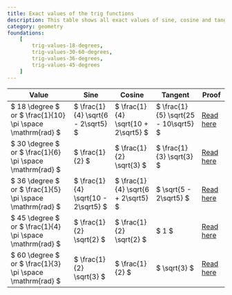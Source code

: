 ```yaml
---
title: Exact values of the trig functions
description: This table shows all exact values of sine, cosine and tangent.
category: geometry
foundations:
    [
        trig-values-18-degrees,
        trig-values-30-60-degrees,
        trig-values-36-degrees,
        trig-values-45-degrees
    ]
---
```


| Value                                                      | Sine                                | Cosine                              | Tangent                              | Proof                                          |
| ---------------------------------------------------------- | ----------------------------------- | ----------------------------------- | ------------------------------------ | ---------------------------------------------- |
| $ 18 \degree $ or $ \frac{1}{10} \pi \space \mathrm{rad} $ | $ \frac{1}{4} \sqrt{6 - 2\sqrt5} $  | $ \frac{1}{4} \sqrt{10 + 2\sqrt5} $ | $ \frac{1}{5} \sqrt{25 - 10\sqrt5} $ | [Read here](/proofs/trig-values-18-degrees)    |
| $ 30 \degree $ or $ \frac{1}{6} \pi \space \mathrm{rad} $  | $ \frac{1}{2} $                     | $ \frac{1}{2} \sqrt{3} $            | $ \frac{1}{3} \sqrt{3} $             | [Read here](/proofs/trig-values-30-60-degrees) |
| $ 36 \degree $ or $ \frac{1}{5} \pi \space \mathrm{rad} $  | $ \frac{1}{4} \sqrt{10 - 2\sqrt5} $ | $ \frac{1}{4} \sqrt{6 + 2\sqrt5} $  | $ \sqrt{5 - 2\sqrt5} $               | [Read here](/proofs/trig-values-36-degrees)    |
| $ 45 \degree $ or $ \frac{1}{4} \pi \space \mathrm{rad} $  | $ \frac{1}{2} \sqrt{2} $            | $ \frac{1}{2} \sqrt{2} $            | $ 1 $                                | [Read here](/proofs/trig-values-45-degrees)    |
| $ 60 \degree $ or $ \frac{1}{3} \pi \space \mathrm{rad} $  | $ \frac{1}{2} \sqrt{3} $            | $ \frac{1}{2} $                     | $ \sqrt{3} $                         | [Read here](/proofs/trig-values-30-60-degrees) |
